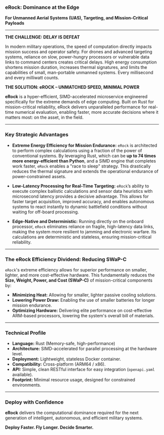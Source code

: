 ### **eRock: Dominance at the Edge**

**For Unmanned Aerial Systems (UAS), Targeting, and Mission-Critical Payloads**

---

**THE CHALLENGE: DELAY IS DEFEAT**

In modern military operations, the speed of computation directly impacts mission success and operator safety. For drones and advanced targeting systems, reliance on slow, power-hungry processors or vulnerable data links to command centers creates critical delays. High energy consumption shortens mission duration, increases thermal signatures, and limits the capabilities of small, man-portable unmanned systems. Every millisecond and every milliwatt counts.

**THE SOLUTION: eROCK – UNMATCHED SPEED, MINIMAL POWER**

**eRock** is a hyper-efficient, SIMD-accelerated microservice engineered specifically for the extreme demands of edge computing. Built on Rust for mission-critical reliability, eRock delivers unparalleled performance for real-time numerical evaluation, enabling faster, more accurate decisions where it matters most: on the asset, in the field.

---

### **Key Strategic Advantages**

*   **Extreme Energy Efficiency for Mission Endurance:**
    `eRock` is architected to perform complex calculations using a fraction of the power of conventional systems. By leveraging Rust, which can be **up to 74 times more energy-efficient than Python**, and a SIMD engine that completes work faster, `eRock` enables a "race to sleep" strategy. This drastically reduces the thermal signature and extends the operational endurance of power-constrained assets.

*   **Low-Latency Processing for Real-Time Targeting:**
    `eRock`’s ability to execute complex ballistic calculations and sensor data heuristics with microsecond latency provides a decisive advantage. This allows for faster target acquisition, improved accuracy, and enables autonomous systems to react instantly to dynamic battlefield conditions without waiting for off-board processing.

*   **Edge-Native and Deterministic:**
    Running directly on the onboard processor, `eRock` eliminates reliance on fragile, high-latency data links, making the system more resilient to jamming and electronic warfare. Its calculations are deterministic and stateless, ensuring mission-critical reliability.

---

### **The eRock Efficiency Dividend: Reducing SWaP-C**

`eRock`'s extreme efficiency allows for superior performance on smaller, lighter, and more cost-effective hardware. This fundamentally reduces the **Size, Weight, Power, and Cost (SWaP-C)** of mission-critical components by:
*   **Minimizing Heat:** Allowing for smaller, lighter passive cooling solutions.
*   **Lowering Power Draw:** Enabling the use of smaller batteries for longer mission endurance.
*   **Optimizing Hardware:** Delivering elite performance on cost-effective ARM-based processors, lowering the system's overall bill of materials.

---

### **Technical Profile**

*   **Language:** Rust (Memory-safe, high-performance)
*   **Architecture:** SIMD-accelerated for parallel processing at the hardware level.
*   **Deployment:** Lightweight, stateless Docker container.
*   **Compatibility:** Cross-platform (ARM64 / x86).
*   **API:** Simple, clean RESTful interface for easy integration (`openapi.yaml` available).
*   **Footprint:** Minimal resource usage, designed for constrained environments.

---

### **Deploy with Confidence**

**eRock** delivers the computational dominance required for the next generation of intelligent, autonomous, and efficient military systems.

**Deploy Faster. Fly Longer. Decide Smarter.**
